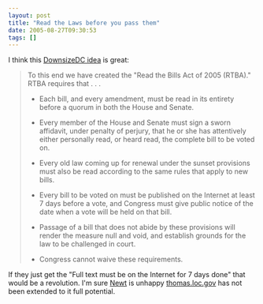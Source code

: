 ```yaml
---
layout: post
title: "Read the Laws before you pass them"
date: 2005-08-27T09:30:53
tags: []
---
```


I think this [DownsizeDC idea][1] is great:

>   To this end we have created the "Read the Bills Act of 2005 (RTBA)." RTBA requires that . . .
>
>   * Each bill, and every amendment, must be read in its entirety before a quorum in both the House and Senate.
>
>   * Every member of the House and Senate must sign a sworn affidavit, under penalty of perjury, that he or she has attentively either personally read, or heard read, the complete bill to be voted on.
>
>   * Every old law coming up for renewal under the sunset provisions must also be read according to the same rules that apply to new bills.
>
>   * Every bill to be voted on must be published on the Internet at least 7 days before a vote, and Congress must give public notice of the date when a vote will be held on that bill.
>
>   * Passage of a bill that does not abide by these provisions will render the measure null and void, and establish grounds for the law to be challenged in court.
>
>   * Congress cannot waive these requirements.

If they just get the "Full text must be on the Internet for 7 days done" that would be a revolution. I'm sure
[Newt][2] is unhappy [thomas.loc.gov][3] has not been extended to it full potential.

   [1]: http://www.downsizedc.org/read_the_laws.shtml
   [2]: http://www.newt.org/
   [3]: http://thomas.loc.gov/
